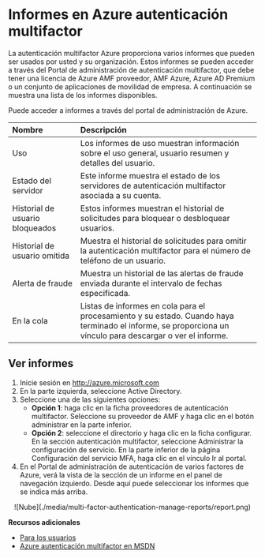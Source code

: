 <properties
    pageTitle="Informes de Azure autenticación multifactor"
    description="Describe cómo usar la característica de autenticación multifactor de Azure - informes."
    services="multi-factor-authentication"
    documentationCenter=""
    authors="kgremban"
    manager="femila"
    editor="curtand"/>

<tags
    ms.service="multi-factor-authentication"
    ms.workload="identity"
    ms.tgt_pltfrm="na"
    ms.devlang="na"
    ms.topic="article"
    ms.date="08/04/2016"
    ms.author="kgremban"/>

# <a name="reports-in-azure-multi-factor-authentication"></a>Informes en Azure autenticación multifactor

La autenticación multifactor Azure proporciona varios informes que pueden ser usados por usted y su organización. Estos informes se pueden acceder a través del Portal de administración de autenticación multifactor, que debe tener una licencia de Azure AMF proveedor, AMF Azure, Azure AD Premium o un conjunto de aplicaciones de movilidad de empresa. A continuación se muestra una lista de los informes disponibles.

Puede acceder a informes a través del portal de administración de Azure.

Nombre| Descripción
:------------- | :------------- |
Uso | Los informes de uso muestran información sobre el uso general, usuario resumen y detalles del usuario.
Estado del servidor|Este informe muestra el estado de los servidores de autenticación multifactor asociada a su cuenta.
Historial de usuario bloqueados|Estos informes muestran el historial de solicitudes para bloquear o desbloquear usuarios.
Historial de usuario omitida|Muestra el historial de solicitudes para omitir la autenticación multifactor para el número de teléfono de un usuario.
Alerta de fraude|Muestra un historial de las alertas de fraude enviada durante el intervalo de fechas especificada.
En la cola|Listas de informes en cola para el procesamiento y su estado. Cuando haya terminado el informe, se proporciona un vínculo para descargar o ver el informe.

## <a name="to-view-reports"></a>Ver informes

1.  Inicie sesión en http://azure.microsoft.com
2.  En la parte izquierda, seleccione Active Directory.
3.  Seleccione una de las siguientes opciones:
    - **Opción 1**: haga clic en la ficha proveedores de autenticación multifactor. Seleccione su proveedor de AMF y haga clic en el botón administrar en la parte inferior.
    - **Opción 2**: seleccione el directorio y haga clic en la ficha configurar. En la sección autenticación multifactor, seleccione Administrar la configuración de servicio. En la parte inferior de la página Configuración del servicio MFA, haga clic en el vínculo Ir al portal.
4.  En el Portal de administración de autenticación de varios factores de Azure, verá la vista de la sección de un informe en el panel de navegación izquierdo. Desde aquí puede seleccionar los informes que se indica más arriba.

<center>![Nube](./media/multi-factor-authentication-manage-reports/report.png)</center>


**Recursos adicionales**

* [Para los usuarios](./end-user/multi-factor-authentication-end-user.md)
* [Azure autenticación multifactor en MSDN](https://msdn.microsoft.com/library/azure/dn249471.aspx)
